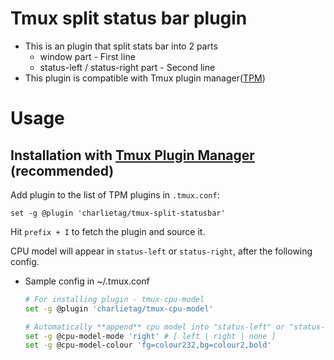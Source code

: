 # Tmux split status bar plugin

* This is an plugin that split stats bar into 2 parts
  * window part - First line
  * status-left / status-right part - Second line
* This plugin is compatible with Tmux plugin manager([TPM](https://github.com/tmux-plugins/tpm))

# Usage
## Installation with [Tmux Plugin Manager](https://github.com/tmux-plugins/tpm) (recommended)

Add plugin to the list of TPM plugins in `.tmux.conf`:

    set -g @plugin 'charlietag/tmux-split-statusbar'

Hit `prefix + I` to fetch the plugin and source it.

CPU model will appear in `status-left` or `status-right`, after the following config.

* Sample config in ~/.tmux.conf

  ```bash
  # For installing plugin - tmux-cpu-model
  set -g @plugin 'charlietag/tmux-cpu-model'

  # Automatically **append** cpu model into "status-left" or "status-right"
  set -g @cpu-model-mode 'right' # [ left | right | none ]
  set -g @cpu-model-colour 'fg=colour232,bg=colour2,bold'
  ```
